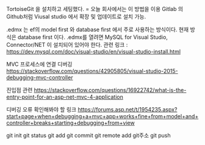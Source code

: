 
TortoiseGit 을 설치하고 세팅했다. = 오늘 회사에서는 이 방법을 이용
Gitlab 의 Github처럼 Viusal studio 에서 확장 및 업데이트로 설치 가능.

.edmx 는 ef의 model first 와 database first 에서 주로 사용하는 방식이다.
현재 방식은 database first 이다.
.edmx를 열려면 MySQL for Visual Studio, Connector/NET 이 설치되어 있어야 한다.
관련 링크 : https://dev.mysql.com/doc/visual-studio/en/visual-studio-install.html

MVC
프로세스에 연결 디버깅
https://stackoverflow.com/questions/42905805/visual-studio-2015-debugging-mvc-controller

진입점 관련
https://stackoverflow.com/questions/16922742/what-is-the-entry-point-for-an-asp-net-mvc-4-application

디버깅 오류 확인해봐야 할 링크
https://forums.asp.net/t/1954235.aspx?start+page+when+debugging+a+mvc+app+works+fine+from+model+and+controller+breaks+starting+debugging+from+view

git init
git status
git add
git commit
git remote add git주소
git push
